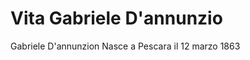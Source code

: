 # Vita Gabriele D'annunzio

Gabriele D'annunzion Nasce a Pescara il 12 marzo 1863
<!--stackedit_data:
eyJoaXN0b3J5IjpbLTY2OTU0NzExOCwtMjA4ODc0NjYxMl19
-->